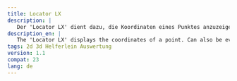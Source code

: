 ```yaml
---
title: Locator LX
description: |
   Der 'Locator LX' dient dazu, die Koordinaten eines Punktes anzuzeigen. Kann auch in einer interaktiven Auswertung ausgewertet werden. 
description_en: |
   The 'Locator LX' displays the coordinates of a point. Can also be evaluated in an interactive schedule.
tags: 2d 3d Helferlein Auswertung
version: 1.1
compat: 23
lang: de
---
```

